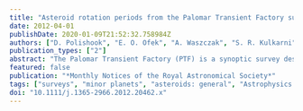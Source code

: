 ```yaml
---
title: "Asteroid rotation periods from the Palomar Transient Factory survey"
date: 2012-04-01
publishDate: 2020-01-09T21:52:32.758984Z
authors: ["D. Polishook", "E. O. Ofek", "A. Waszczak", "S. R. Kulkarni", "A. Gal-Yam", "O. Aharonson", "R. Laher", "J. Surace", "C. Klein", "J. Bloom", "N. Brosch", "D. Prialnik", "C. Grillmair", "S. B. Cenko", "M. Kasliwal", "N. Law", "D. Levitan", "P. Nugent", "D. Poznanski", "R. Quimby"]
publication_types: ["2"]
abstract: "The Palomar Transient Factory (PTF) is a synoptic survey designed to explore the transient and variable sky in a wide variety of cadences. We use PTF observations of fields that were observed multiple times (gtrsim10) per night, for several nights, to find asteroids, construct their light curves and measure their rotation periods. Here we describe the pipeline we use to achieve these goals and present the results from the first four (overlapping) PTF fields analysed as part of this programme. These fields, which cover an area of 21 deg$^2$, were observed on four nights with a cadence of ̃20 min. Our pipeline was able to detect 624 asteroids, of which 145 (≈20 per cent) were previously unknown. We present high-quality rotation periods for 88 main-belt asteroids and possible period or lower limit on the period for an additional 85 asteroids. For the remaining 451 asteroids, we present lower limits on their photometric amplitudes. Three of the asteroids have light curves that are characteristic of binary asteroids. We estimate that implementing our search for all existing high-cadence PTF data will provide rotation periods for about 10 000 asteroids mainly in the magnitude range ≈14 to ≈20. <P />"
featured: false
publication: "*Monthly Notices of the Royal Astronomical Society*"
tags: ["surveys", "minor planets", "asteroids: general", "Astrophysics - Earth and Planetary Astrophysics"]
doi: "10.1111/j.1365-2966.2012.20462.x"
---
```


